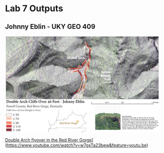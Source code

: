 # Lab 7 Outputs
## Johnny Eblin - UKY GEO 409

![The cliffs over 40 feet of Double Arch in the Red River Gorge](Double_Arch_Layout_Cliffs_40ft_72dpi.jpg)

[Double Arch flyover in the Red River Gorge](https://img.youtube.com/vi/w7gxTa23bew&feature=youtu.be/0.jpg)](https://www.youtube.com/watch?v=w7gxTa23bew&feature=youtu.be)
